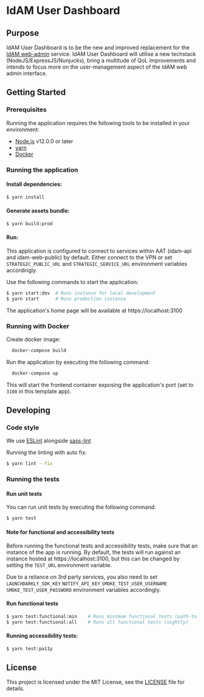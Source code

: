 # IdAM User Dashboard

## Purpose

IdAM User Dashboard is to be the new and improved replacement for the [IdAM web-admin](https://github.com/hmcts/idam-web-admin) service. IdAM User Dashboard will utilise a new techstack (NodeJS/ExpressJS/Nunjucks), bring a multitude of QoL improvements and intends to focus more on the user-management aspect of the IdAM web admin interface.

## Getting Started

### Prerequisites

Running the application requires the following tools to be installed in your environment:

  * [Node.js](https://nodejs.org/) v12.0.0 or later
  * [yarn](https://yarnpkg.com/)
  * [Docker](https://www.docker.com)

### Running the application

#### Install dependencies:

```bash
$ yarn install
```

#### Generate assets bundle:

```bash
$ yarn build:prod
```

#### Run:

This application is configured to connect to services within AAT (idam-api and idam-web-public) by default.
Either connect to the VPN or set `STRATEGIC_PUBLIC_URL` and `STRATEGIC_SERVICE_URL` environment variables accordingly.

Use the following commands to start the application:
```bash
$ yarn start:dev  # Runs instance for local development
$ yarn start      # Runs production instance
```

The application's home page will be available at https://localhost:3100

### Running with Docker

Create docker image:

```bash
  docker-compose build
```

Run the application by executing the following command:

```bash
  docker-compose up
```

This will start the frontend container exposing the application's port
(set to `3100` in this template app).

## Developing

### Code style

We use [ESLint](https://github.com/typescript-eslint/typescript-eslint)
alongside [sass-lint](https://github.com/sasstools/sass-lint)

Running the linting with auto fix:
```bash
$ yarn lint --fix
```

### Running the tests

#### Run unit tests
You can run unit tests by executing the following command:

```bash
$ yarn test
```

#### Note for functional and accessibility tests

Before running the functional tests and accessibility tests, make sure that an instance of the app is running.
By default, the tests will run against an instance hosted at https://localhost:3100,
but this can be changed by setting the `TEST_URL` environment variable.

Due to a reliance on 3rd party services, you also need to set
`LAUNCHDARKLY_SDK_KEY`
`NOTIFY_API_KEY`
`SMOKE_TEST_USER_USERNAME`
`SMOKE_TEST_USER_PASSWORD`
environment variables accordingly.

#### Run functional tests
```bash
$ yarn test:functional:min    # Runs minimum functional tests (path-to-live)
$ yarn test:functional:all    # Runs all functional tests (nightly)
```

#### Running accessibility tests:

```bash
$ yarn test:pa11y
```

## License

This project is licensed under the MIT License, see the [LICENSE](LICENSE) file for details.
